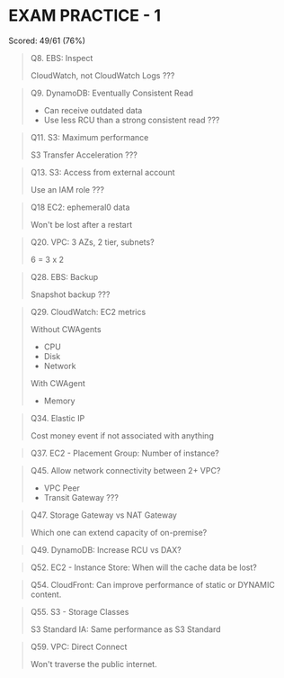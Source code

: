 # EXAM PRACTICE - 1

Scored: 49/61 (76%)

> Q8. EBS: Inspect
>
> CloudWatch, not CloudWatch Logs ???

> Q9. DynamoDB: Eventually Consistent Read
>
> - Can receive outdated data
> - Use less RCU than a strong consistent read ???

> Q11. S3: Maximum performance
>
> S3 Transfer Acceleration ???

> Q13. S3: Access from external account
>
> Use an IAM role ???

> Q18 EC2: ephemeral0 data
>
> Won't be lost after a restart

> Q20. VPC: 3 AZs, 2 tier, subnets?
>
> 6 = 3 x 2

> Q28. EBS: Backup
>
> Snapshot backup ???

> Q29. CloudWatch: EC2 metrics
>
> Without CWAgents
>
> - CPU
> - Disk
> - Network
>
> With CWAgent
>
> - Memory

> Q34. Elastic IP
>
> Cost money event if not associated with anything

> Q37. EC2 - Placement Group: Number of instance?

> Q45. Allow network connectivity between 2+ VPC?
>
> - VPC Peer
> - Transit Gateway ???

> Q47. Storage Gateway vs NAT Gateway
>
> Which one can extend capacity of on-premise?

> Q49. DynamoDB: Increase RCU vs DAX?

> Q52. EC2 - Instance Store: When will the cache data be lost?

> Q54. CloudFront: Can improve performance of static or DYNAMIC content.

> Q55. S3 - Storage Classes
>
> S3 Standard IA: Same performance as S3 Standard

> Q59. VPC: Direct Connect
>
> Won't traverse the public internet.
